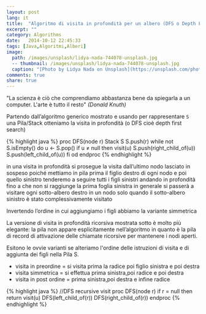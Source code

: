 ```yaml
---
layout: post
lang: it
title:  "Algoritmo di visita in profondità per un albero (DFS o Depth First Search)"
excerpt: ""
category: Algorithms
date:   2014-10-12 22:45:33
tags: [Java,Algoritmi,Alberi]
image:
  path: /images/unsplash/lidya-nada-744078-unsplash.jpg
  -- thumbnail: /images/unsplash/lidya-nada-744078-unsplash.jpg
  caption: "[Photo by Lidya Nada on Unsplash](https://unsplash.com/photos/BnzqQwerUOY?utm_source=unsplash&utm_medium=referralutm_content=creditCopyText)"
comments: true
share: true
---
```


"La scienza è ciò che comprendiamo abbastanza bene da spiegarla a un computer. L'arte è tutto il resto"
*(Donald Knuth)*

Partendo dall’algoritmo generico mostrato e usando per rappresentare `S` una Pila/Stack otteniamo la visita in profondità (o DFS cioè depth first search)

{% highlight java %}
proc DFS(node r)
   Stack S
   S.push(r)
   while not S.isEmpty()  do
      u ← S.pop()
       if u ≠ null then
            visit(u)
            S.push(right_child_of(u))
            S.push(left_child_of(u))
       fi
   od
endproc 
{% endhighlight %}

in una visita in profondità si prosegue la visita dall’ultimo nodo lasciato in sospeso
poiché mettiamo in pila prima il figlio destro di ogni nodo e poi quello sinistro tenderemo a seguire tutti i figli sinistri andando in profondità fino a che non si raggiunge la prima foglia sinistra in generale si passerà a visitare ogni sotto-albero destro in un nodo solo quando il sotto-albero sinistro è stato complessivamente visitato


Invertendo l’ordine in cui aggiungiamo i figli abbiamo la variante simmetrica

La versione di visita in profondità ricorsiva mostrata sotto è molto più elegante:
la pila non appare esplicitamente nell’algoritmo in quanto è la pila di record di attivazione  delle chiamate ricorsive per mantenere i nodi aperti.

Esitono le ovvie varianti se alteriamo l'ordine delle istruzioni di visita e di aggiunta dei figli nella Pila S.
* visita in preordine = si visita prima la radice poi figlio sinistra e poi destra
* visita simmetrica   = si effettua prima sinistra,poi radice e poi destra
* visita in post ordine = prima sinistra,poi destra e infine radice

{% highlight java %}
//DFS recursive visit
proc DFS(node r)
     if r = null then return
     visit(u)
     DFS(left_child_of(r))
     DFS(right_child_of(r))
endproc
{% endhighlight %}
